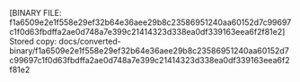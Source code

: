 [BINARY FILE: f1a6509e2e1f558e29ef32b64e36aee29b8c23586951240aa60152d7c99697c1f0d63fbdffa2ae0d748a7e399c21414323d338ea0df339163eea6f2f81e2]
Stored copy: docs/converted-binary/f1a6509e2e1f558e29ef32b64e36aee29b8c23586951240aa60152d7c99697c1f0d63fbdffa2ae0d748a7e399c21414323d338ea0df339163eea6f2f81e2
